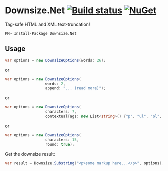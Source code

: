# Downsize.Net [![Build status](https://img.shields.io/appveyor/ci/Magentaize/downsize-net.svg?style=flat-square&colorB=4BAE4F)](https://ci.appveyor.com/project/Magentaize/downsize-net) [![NuGet](https://img.shields.io/nuget/v/Downsize.Net.svg?style=flat-square)](https://www.nuget.org/packages/Downsize.Net)
Tag-safe HTML and XML text-truncation!

```
PM> Install-Package Downsize.Net
```

## Usage
```csharp
var options = new DownsizeOptions(words: 26);
```

or
```csharp
var options = new DownsizeOptions(
                  words: 2,
                  append: "... (read more)");
```

or
```csharp
var options = new DownsizeOptions(
                  characters: 7,
                  contextualTags: new List<string>() {"p", "ul", "ol", "pre", "blockquote"});
```

or
```csharp
var options = new DownsizeOptions(
                  characters: 15,
                  round: true);
```

Get the downsize result:
```csharp
var result = Downsize.Substring("<p>some markup here...</p>", options);
```
